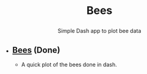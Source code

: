 

<H1><b><p align="center">Bees</b></H1>
<p align="center">Simple Dash app to plot bee data<p align="center">
</p>


 * ## [Bees](https://github.com/hrokr/Little-Pyprojects/tree/main/Bees) (Done)

    - A quick plot of the bees done in dash.
